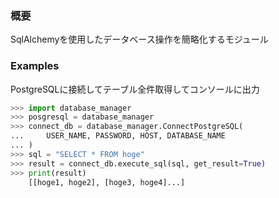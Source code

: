 ### 概要
SqlAlchemyを使用したデータベース操作を簡略化するモジュール

### Examples
PostgreSQLに接続してテーブル全件取得してコンソールに出力

```python
>>> import database_manager
>>> posgresql = database_manager
>>> connect_db = database_manager.ConnectPostgreSQL(
...     USER_NAME, PASSWORD, HOST, DATABASE_NAME
... )
>>> sql = "SELECT * FROM hoge"
>>> result = connect_db.execute_sql(sql, get_result=True)
>>> print(result)
    [[hoge1, hoge2], [hoge3, hoge4]...]
```